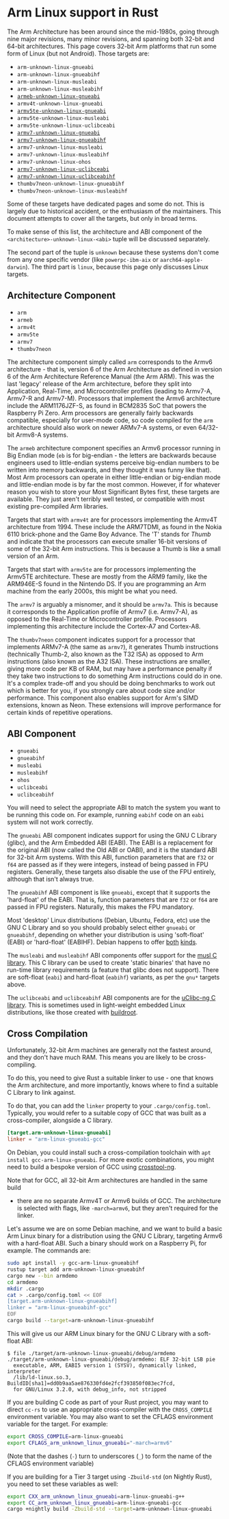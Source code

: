 # Arm Linux support in Rust

The Arm Architecture has been around since the mid-1980s, going through nine
major revisions, many minor revisions, and spanning both 32-bit and 64-bit
architectures. This page covers 32-bit Arm platforms that run some form of
Linux (but not Android). Those targets are:

* `arm-unknown-linux-gnueabi`
* `arm-unknown-linux-gnueabihf`
* `arm-unknown-linux-musleabi`
* `arm-unknown-linux-musleabihf`
* [`armeb-unknown-linux-gnueabi`](armeb-unknown-linux-gnueabi.md)
* `armv4t-unknown-linux-gnueabi`
* [`armv5te-unknown-linux-gnueabi`](armv5te-unknown-linux-gnueabi.md)
* `armv5te-unknown-linux-musleabi`
* `armv5te-unknown-linux-uclibceabi`
* [`armv7-unknown-linux-gnueabi`](armv7-unknown-linux-gnueabi.md)
* [`armv7-unknown-linux-gnueabihf`](armv7-unknown-linux-gnueabi.md)
* `armv7-unknown-linux-musleabi`
* `armv7-unknown-linux-musleabihf`
* `armv7-unknown-linux-ohos`
* [`armv7-unknown-linux-uclibceabi`](armv7-unknown-linux-uclibceabi.md)
* [`armv7-unknown-linux-uclibceabihf`](armv7-unknown-linux-uclibceabihf.md)
* `thumbv7neon-unknown-linux-gnueabihf`
* `thumbv7neon-unknown-linux-musleabihf`

Some of these targets have dedicated pages and some do not. This is largely
due to historical accident, or the enthusiasm of the maintainers. This
document attempts to cover all the targets, but only in broad terms.

To make sense of this list, the architecture and ABI component of the
`<architecture>-unknown-linux-<abi>` tuple will be discussed separately.

The second part of the tuple is `unknown` because these systems don't come
from any one specific vendor (like `powerpc-ibm-aix` or
`aarch64-apple-darwin`). The third part is `linux`, because this page only
discusses Linux targets.

## Architecture Component

* `arm`
* `armeb`
* `armv4t`
* `armv5te`
* `armv7`
* `thumbv7neon`

The architecture component simply called `arm` corresponds to the Armv6
architecture - that is, version 6 of the Arm Architecture as defined in
version 6 of the Arm Architecture Reference Manual (the Arm ARM). This was the
last 'legacy' release of the Arm architecture, before they split into
Application, Real-Time, and Microcontroller profiles (leading to Armv7-A,
Armv7-R and Armv7-M). Processors that implement the Armv6 architecture include
the ARM1176JZF-S, as found in BCM2835 SoC that powers the Raspberry Pi Zero.
Arm processors are generally fairly backwards compatible, especially for
user-mode code, so code compiled for the `arm` architecture should also work
on newer ARMv7-A systems, or even 64/32-bit Armv8-A systems.

The `armeb` architecture component specifies an Armv6 processor running in Big
Endian mode (`eb` is for big-endian - the letters are backwards because
engineers used to little-endian systems perceive big-endian numbers to be
written into memory backwards, and they thought it was funny like that).
Most Arm processors can operate in either little-endian or big-endian mode and
little-endian mode is by far the most common. However, if for whatever reason
you wish to store your Most Significant Bytes first, these targets are
available. They just aren't terribly well tested, or compatible with most
existing pre-compiled Arm libraries.

Targets that start with `armv4t` are for processors implementing the Armv4T
architecture from 1994. These include the ARM7TDMI, as found in the Nokia 6110
brick-phone and the Game Boy Advance. The 'T' stands for *Thumb* and indicate
that the processors can execute smaller 16-bit versions of some of the 32-bit
Arm instructions. This is because a Thumb is like a small version of an Arm.

Targets that start with `armv5te` are for processors implementing the Armv5TE
architecture. These are mostly from the ARM9 family, like the ARM946E-S found
in the Nintendo DS. If you are programming an Arm machine from the early
2000s, this might be what you need.

The `armv7` is arguably a misnomer, and it should be `armv7a`. This is because
it corresponds to the Application profile of Armv7 (i.e. Armv7-A), as opposed
to the Real-Time or Microcontroller profile. Processors implementing this
architecture include the Cortex-A7 and Cortex-A8.

The `thumbv7neon` component indicates support for a processor that implements
ARMv7-A (the same as `armv7`), it generates Thumb instructions (technically
Thumb-2, also known as the T32 ISA) as opposed to Arm instructions (also known
as the A32 ISA). These instructions are smaller, giving more code per KB of
RAM, but may have a performance penalty if they take two instructions to do
something Arm instructions could do in one. It's a complex trade-off and you
should be doing benchmarks to work out which is better for you, if you
strongly care about code size and/or performance. This component also enables
support for Arm's SIMD extensions, known as Neon. These extensions will
improve performance for certain kinds of repetitive operations.

## ABI Component

* `gnueabi`
* `gnueabihf`
* `musleabi`
* `musleabihf`
* `ohos`
* `uclibceabi`
* `uclibceabihf`

You will need to select the appropriate ABI to match the system you want to be
running this code on. For example, running `eabihf` code on an `eabi` system
will not work correctly.

The `gnueabi` ABI component indicates support for using the GNU C Library
(glibc), and the Arm Embedded ABI (EABI). The EABI is a replacement for the
original ABI (now called the Old ABI or OABI), and it is the standard ABI for
32-bit Arm systems. With this ABI, function parameters that are `f32` or `f64`
are passed as if they were integers, instead of being passed in FPU
registers. Generally, these targets also disable the use of the FPU entirely,
although that isn't always true.

The `gnueabihf` ABI component is like `gnueabi`, except that it supports the
'hard-float' of the EABI. That is, function parameters that are `f32` or `f64`
are passed in FPU registers. Naturally, this makes the FPU mandatory.

Most 'desktop' Linux distributions (Debian, Ubuntu, Fedora, etc) use the GNU C
Library and so you should probably select either `gnueabi` or `gnueabihf`,
depending on whether your distribution is using 'soft-float' (EABI) or
'hard-float' (EABIHF). Debian happens to offer
[both](https://wiki.debian.org/ArmEabiPort)
[kinds](https://wiki.debian.org/ArmHardFloatPort).

The `musleabi` and `musleabihf` ABI components offer support for the [musl C
library](https://musl.libc.org/). This C library can be used to create 'static
binaries' that have no run-time library requirements (a feature that glibc
does not support). There are soft-float (`eabi`) and hard-float (`eabihf`)
variants, as per the `gnu*` targets above.

The `uclibceabi` and `uclibceabihf` ABI components are for the [uClibc-ng C
library](https://uclibc-ng.org/). This is sometimes used in light-weight
embedded Linux distributions, like those created with
[buildroot](https://www.buildroot.org/).

## Cross Compilation

Unfortunately, 32-bit Arm machines are generally not the fastest around, and
they don't have much RAM. This means you are likely to be cross-compiling.

To do this, you need to give Rust a suitable linker to use - one that knows
the Arm architecture, and more importantly, knows where to find a suitable C
Library to link against.

To do that, you can add the `linker` property to your `.cargo/config.toml`.
Typically, you would refer to a suitable copy of GCC that was built as a
cross-compiler, alongside a C library.

```toml
[target.arm-unknown-linux-gnueabi]
linker = "arm-linux-gnueabi-gcc"
```

On Debian, you could install such a cross-compilation toolchain with
`apt install gcc-arm-linux-gnueabi`. For more exotic combinations, you might
need to build a bespoke version of GCC using [crosstool-ng].

[crosstool-ng]: https://github.com/crosstool-ng/crosstool-ng

Note that for GCC, all 32-bit Arm architectures are handled in the same build
- there are no separate Armv4T or Armv6 builds of GCC. The architecture is
selected with flags, like `-march=armv6`, but they aren't required for the
linker.

Let's assume we are on some Debian machine, and we want to build a basic Arm
Linux binary for a distribution using the GNU C Library, targeting Armv6 with
a hard-float ABI. Such a binary should work on a Raspberry Pi, for example.
The commands are:

```bash
sudo apt install -y gcc-arm-linux-gnueabihf
rustup target add arm-unknown-linux-gnueabihf
cargo new --bin armdemo
cd armdemo
mkdir .cargo
cat > .cargo/config.toml << EOF
[target.arm-unknown-linux-gnueabihf]
linker = "arm-linux-gnueabihf-gcc"
EOF
cargo build --target=arm-unknown-linux-gnueabihf
```

This will give us our ARM Linux binary for the GNU C Library with a soft-float ABI:

```console
$ file ./target/arm-unknown-linux-gnueabi/debug/armdemo
./target/arm-unknown-linux-gnueabi/debug/armdemo: ELF 32-bit LSB pie
  executable, ARM, EABI5 version 1 (SYSV), dynamically linked, interpreter
  /lib/ld-linux.so.3, BuildID[sha1]=dd0b9aa5ae876330fd4e2fcf393850f083ec7fcd,
  for GNU/Linux 3.2.0, with debug_info, not stripped
```

If you are building C code as part of your Rust project, you may want to
direct `cc-rs` to use an appropriate cross-compiler with the `CROSS_COMPILE`
environment variable. You may also want to set the CFLAGS environment variable
for the target. For example:

```bash
export CROSS_COMPILE=arm-linux-gnueabi
export CFLAGS_arm_unknown_linux_gnueabi="-march=armv6"
```

(Note that the dashes (`-`) turn to underscores (`_`) to form the name of the
CFLAGS environment variable)

If you are building for a Tier 3 target using `-Zbuild-std` (on Nightly Rust),
you need to set these variables as well:

```bash
export CXX_arm_unknown_linux_gnueabi=arm-linux-gnueabi-g++
export CC_arm_unknown_linux_gnueabi=arm-linux-gnueabi-gcc
cargo +nightly build -Zbuild-std --target=arm-unknown-linux-gnueabi
```

